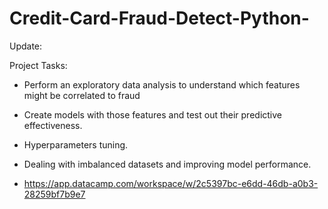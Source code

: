 # Credit-Card-Fraud-Detect-Python-
Update:

Project Tasks:
- Perform an exploratory data analysis to understand which features might be correlated to fraud
-	Create models with those features and test out their predictive effectiveness.
- Hyperparameters tuning.
- Dealing with imbalanced datasets and improving model performance.


- https://app.datacamp.com/workspace/w/2c5397bc-e6dd-46db-a0b3-28259bf7b9e7
